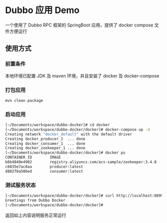 # Dubbo 应用 Demo

一个使用了 Dubbo RPC 框架的 SpringBoot 应用，提供了 docker compose 文件方便运行

## 使用方式

### 前置条件
本地环境已配置 JDK 及 maven 环境，并且安装了 docker 及 docker-compose

### 打包应用
```sh
mvn clean package
```

### 启动应用
```sh
[~/Documents/workspace/dubbo-docker]# cd docker
[~/Documents/workspace/dubbo-docker/docker]# docker-compose up -d
Creating network "docker_default" with the default driver
Creating docker_producer_1  ... done
Creating docker_consumer_1  ... done
Creating docker_zookeeper_1 ... done
[~/Documents/workspace/dubbo-docker/docker]# docker ps
CONTAINER ID        IMAGE                                              COMMAND                  CREATED             STATUS              PORTS                                        NAMES
b6b4849e4902        registry.aliyuncs.com/acs-sample/zookeeper:3.4.8   "/opt/zookeeper.sh"      13 seconds ago      Up 11 seconds       2888/tcp, 0.0.0.0:2181->2181/tcp, 3888/tcp   docker_zookeeper_1
c6835e7ac8aa        producer:latest                                    "java -Djava.securit…"   13 seconds ago      Up 12 seconds       0.0.0.0:20880->20880/tcp                     docker_producer_1
d802f0a506ed        consumer:latest                                    "java -Djava.securit…"   13 seconds ago      Up 12 seconds       0.0.0.0:8899->8899/tcp                       docker_consumer_1
```

### 测试服务状态
```sh
[~/Documents/workspace/dubbo-docker/docker]# curl http://localhost:8899
Greetings from Dubbo Docker
[~/Documents/workspace/dubbo-docker/docker]#
```
返回如上内容说明服务正常运行


